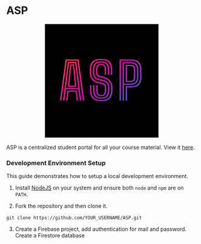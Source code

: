<!-- # React + Vite

This template provides a minimal setup to get React working in Vite with HMR and some ESLint rules.

Currently, two official plugins are available:

- [@vitejs/plugin-react](https://github.com/vitejs/vite-plugin-react/blob/main/packages/plugin-react/README.md) uses [Babel](https://babeljs.io/) for Fast Refresh
- [@vitejs/plugin-react-swc](https://github.com/vitejs/vite-plugin-react-swc) uses [SWC](https://swc.rs/) for Fast Refresh -->

# ASP

<p align="center"> 
	<img src="./public/assets/app_icon.png" height="300px">
</p>

ASP is a centralized student portal for all your course material. View it [here](https://asp24.vercel.app/).


### Development Environment Setup

This guide demonstrates how to setup a local development environment.

1. Install [NodeJS](https://nodejs.org/en/download) on your system and ensure both `node` and `npm` are on `PATH`.

2. Fork the repository and then clone it.

```
git clone https://github.com/YOUR_USERNAME/ASP.git
```

3. Create a Firebase project, add authentication for mail and password. Create a Firestore database